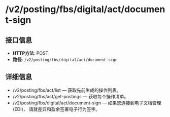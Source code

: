 # /v2/posting/fbs/digital/act/document-sign

## 接口信息

- **HTTP方法**: POST
- **路径**: `/v2/posting/fbs/digital/act/document-sign`

## 详细信息

  * /v2/posting/fbs/act/list — 获取先前生成的操作列表。
  * /v2/posting/fbs/act/get-postings — 获取每个操作清单。
  * /v2/posting/fbs/digital/act/document-sign — 如果您连接到电子文档管理(EDI)， 请就差异和盈余签署电子行为签字。


